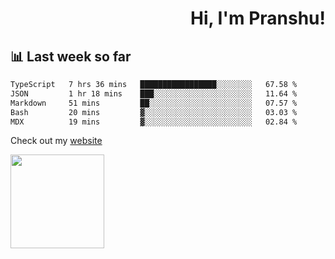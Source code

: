 <div align="right" >
   
   <H1>Hi, I'm Pranshu!</H1>

</div>

## 📊 Last week so far
<!--START_SECTION:waka-->

```txt
TypeScript   7 hrs 36 mins   █████████████████░░░░░░░░   67.58 %
JSON         1 hr 18 mins    ███░░░░░░░░░░░░░░░░░░░░░░   11.64 %
Markdown     51 mins         ██░░░░░░░░░░░░░░░░░░░░░░░   07.57 %
Bash         20 mins         ▓░░░░░░░░░░░░░░░░░░░░░░░░   03.03 %
MDX          19 mins         ▓░░░░░░░░░░░░░░░░░░░░░░░░   02.84 %
```

<!--END_SECTION:waka-->

Check out my [website](https://pranshu05.vercel.app)

<img align="left" width="150" src="https://user-images.githubusercontent.com/70943732/209951571-93b7afe5-f523-4683-b725-5d94b287e94e.png">

